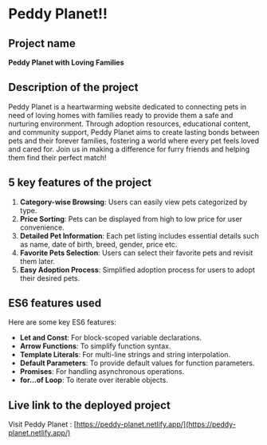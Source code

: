 
# Peddy Planet!!

##  Project name

**Peddy Planet with Loving Families**


## Description of the project

Peddy Planet is a heartwarming website dedicated to connecting pets in need of loving homes with families ready to provide them a safe and nurturing environment. Through adoption resources, educational content, and community support, Peddy Planet aims to create lasting bonds between pets and their forever families, fostering a world where every pet feels loved and cared for. Join us in making a difference for furry friends and helping them find their perfect match!


## 5 key features of the project

1. **Category-wise Browsing**: Users can easily view pets categorized by type.
2. **Price Sorting**: Pets can be displayed from high to low price for user convenience.
3. **Detailed Pet Information**: Each pet listing includes essential details such as name, date of birth, breed, gender, price etc.
4. **Favorite Pets Selection**: Users can select their favorite pets and revisit them later.
5. **Easy Adoption Process**: Simplified adoption process for users to adopt their desired pets.


## ES6 features used

Here are some key ES6 features:

- **Let and Const**: For block-scoped variable declarations.
- **Arrow Functions**: To simplify function syntax.
- **Template Literals**: For multi-line strings and string interpolation.
- **Default Parameters**: To provide default values for function parameters.
- **Promises**: For handling asynchronous operations.
- **for...of Loop**: To iterate over iterable objects.

## Live link to the deployed project

Visit Peddy Planet :
[https://peddy-planet.netlify.app/](https://peddy-planet.netlify.app/)